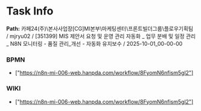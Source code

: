 # Task Info

**Path:** 카페24(주)\본사사업장\[CG]MI본부\마케팅센터\프론트빌더그룹\플로우기획팀 / mjryu02 / [351399] MIS 제안서 요청 및 운영 관리 자동화 _ 업무 분배 및 일정 관리 _ N8N 모니터링 - 품질 관리_개선 - 자동화 유지보수 / 2025-10-01_00-00-00

### BPMN
- ["https://n8n-mi-006-web.hanpda.com/workflow/8FyomN6nfism5gl2"]

### WIKI
- ["https://n8n-mi-006-web.hanpda.com/workflow/8FyomN6nfism5gl2"]

